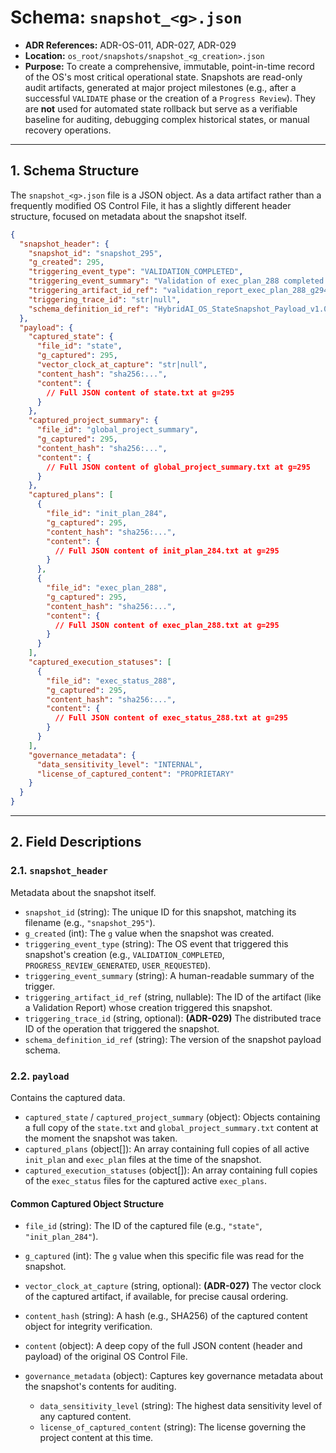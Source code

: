 # Schema: `snapshot_<g>.json`

- **ADR References:** ADR-OS-011, ADR-027, ADR-029
- **Location:** `os_root/snapshots/snapshot_<g_creation>.json`
- **Purpose:** To create a comprehensive, immutable, point-in-time record of the OS's most critical operational state. Snapshots are read-only audit artifacts, generated at major project milestones (e.g., after a successful `VALIDATE` phase or the creation of a `Progress Review`). They are **not** used for automated state rollback but serve as a verifiable baseline for auditing, debugging complex historical states, or manual recovery operations.

---

## 1. Schema Structure

The `snapshot_<g>.json` file is a JSON object. As a data artifact rather than a frequently modified OS Control File, it has a slightly different header structure, focused on metadata about the snapshot itself.

```json
{
  "snapshot_header": {
    "snapshot_id": "snapshot_295",
    "g_created": 295,
    "triggering_event_type": "VALIDATION_COMPLETED",
    "triggering_event_summary": "Validation of exec_plan_288 completed successfully.",
    "triggering_artifact_id_ref": "validation_report_exec_plan_288_g294",
    "triggering_trace_id": "str|null",
    "schema_definition_id_ref": "HybridAI_OS_StateSnapshot_Payload_v1.0"
  },
  "payload": {
    "captured_state": {
      "file_id": "state",
      "g_captured": 295,
      "vector_clock_at_capture": "str|null",
      "content_hash": "sha256:...",
      "content": {
        // Full JSON content of state.txt at g=295
      }
    },
    "captured_project_summary": {
      "file_id": "global_project_summary",
      "g_captured": 295,
      "content_hash": "sha256:...",
      "content": {
        // Full JSON content of global_project_summary.txt at g=295
      }
    },
    "captured_plans": [
      {
        "file_id": "init_plan_284",
        "g_captured": 295,
        "content_hash": "sha256:...",
        "content": {
          // Full JSON content of init_plan_284.txt at g=295
        }
      },
      {
        "file_id": "exec_plan_288",
        "g_captured": 295,
        "content_hash": "sha256:...",
        "content": {
          // Full JSON content of exec_plan_288.txt at g=295
        }
      }
    ],
    "captured_execution_statuses": [
      {
        "file_id": "exec_status_288",
        "g_captured": 295,
        "content_hash": "sha256:...",
        "content": {
          // Full JSON content of exec_status_288.txt at g=295
        }
      }
    ],
    "governance_metadata": {
      "data_sensitivity_level": "INTERNAL",
      "license_of_captured_content": "PROPRIETARY"
    }
  }
}
```

---

## 2. Field Descriptions

### 2.1. `snapshot_header`

Metadata about the snapshot itself.

- `snapshot_id` (string): The unique ID for this snapshot, matching its filename (e.g., `"snapshot_295"`).
- `g_created` (int): The `g` value when the snapshot was created.
- `triggering_event_type` (string): The OS event that triggered this snapshot's creation (e.g., `VALIDATION_COMPLETED`, `PROGRESS_REVIEW_GENERATED`, `USER_REQUESTED`).
- `triggering_event_summary` (string): A human-readable summary of the trigger.
- `triggering_artifact_id_ref` (string, nullable): The ID of the artifact (like a Validation Report) whose creation triggered this snapshot.
- `triggering_trace_id` (string, optional): **(ADR-029)** The distributed trace ID of the operation that triggered the snapshot.
- `schema_definition_id_ref` (string): The version of the snapshot payload schema.

### 2.2. `payload`

Contains the captured data.

- `captured_state` / `captured_project_summary` (object): Objects containing a full copy of the `state.txt` and `global_project_summary.txt` content at the moment the snapshot was taken.
- `captured_plans` (object[]): An array containing full copies of all active `init_plan` and `exec_plan` files at the time of the snapshot.
- `captured_execution_statuses` (object[]): An array containing full copies of the `exec_status` files for the captured active `exec_plans`.

#### Common Captured Object Structure

- `file_id` (string): The ID of the captured file (e.g., `"state"`, `"init_plan_284"`).
- `g_captured` (int): The `g` value when this specific file was read for the snapshot.
- `vector_clock_at_capture` (string, optional): **(ADR-027)** The vector clock of the captured artifact, if available, for precise causal ordering.
- `content_hash` (string): A hash (e.g., SHA256) of the captured content object for integrity verification.
- `content` (object): A deep copy of the full JSON content (header and payload) of the original OS Control File.

- `governance_metadata` (object): Captures key governance metadata about the snapshot's contents for auditing.
  - `data_sensitivity_level` (string): The highest data sensitivity level of any captured content.
  - `license_of_captured_content` (string): The license governing the project content at this time.